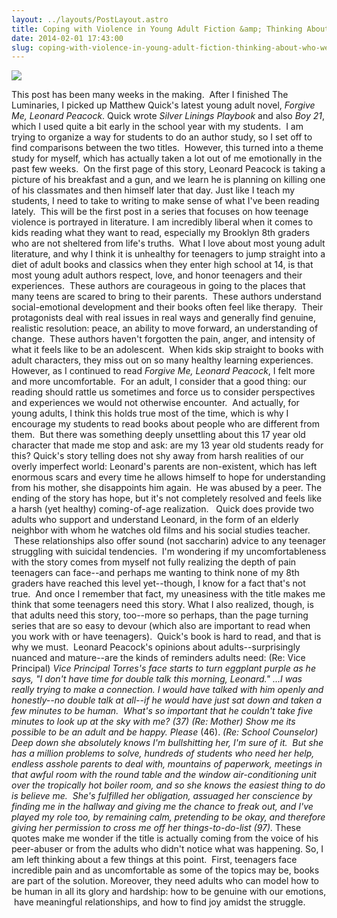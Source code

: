 ```yaml
---
layout: ../layouts/PostLayout.astro
title: Coping with Violence in Young Adult Fiction &amp; Thinking About Who We Are As Adults
date: 2014-02-01 17:43:00
slug: coping-with-violence-in-young-adult-fiction-thinking-about-who-we-are-as-adults
---
```


[![](http://d202m5krfqbpi5.cloudfront.net/books/1370282544l/13477676.jpg)](http://d202m5krfqbpi5.cloudfront.net/books/1370282544l/13477676.jpg)

This post has been many weeks in the making.  After I finished The Luminaries, I picked up Matthew Quick's latest young adult novel, _Forgive Me, Leonard Peacock_. Quick wrote _Silver Linings Playbook_ and also _Boy 21_, which I used quite a bit early in the school year with my students.  I am trying to organize a way for students to do an author study, so I set off to find comparisons between the two titles.  However, this turned into a theme study for myself, which has actually taken a lot out of me emotionally in the past few weeks.  On the first page of this story, Leonard Peacock is taking a picture of his breakfast and a gun, and we learn he is planning on killing one of his classmates and then himself later that day. Just like I teach my students, I need to take to writing to make sense of what I've been reading lately.  This will be the first post in a series that focuses on how teenage violence is portrayed in literature. I am incredibly liberal when it comes to kids reading what they want to read, especially my Brooklyn 8th graders who are not sheltered from life's truths.  What I love about most young adult literature, and why I think it is unhealthy for teenagers to jump straight into a diet of adult books and classics when they enter high school at 14, is that most young adult authors respect, love, and honor teenagers and their experiences.  These authors are courageous in going to the places that many teens are scared to bring to their parents.  These authors understand social-emotional development and their books often feel like therapy.  Their protagonists deal with real issues in real ways and generally find genuine, realistic resolution: peace, an ability to move forward, an understanding of change.  These authors haven't forgotten the pain, anger, and intensity of what it feels like to be an adolescent.  When kids skip straight to books with adult characters, they miss out on so many healthy learning experiences. However, as I continued to read _Forgive Me, Leonard Peacock_, I felt more and more uncomfortable.  For an adult, I consider that a good thing: our reading should rattle us sometimes and force us to consider perspectives and experiences we would not otherwise encounter.  And actually, for young adults, I think this holds true most of the time, which is why I encourage my students to read books about people who are different from them.  But there was something deeply unsettling about this 17 year old character that made me stop and ask: are my 13 year old students ready for this? Quick's story telling does not shy away from harsh realities of our overly imperfect world: Leonard's parents are non-existent, which has left enormous scars and every time he allows himself to hope for understanding from his mother, she disappoints him again.  He was abused by a peer. The ending of the story has hope, but it's not completely resolved and feels like a harsh (yet healthy) coming-of-age realization.   Quick does provide two adults who support and understand Leonard, in the form of an elderly neighbor with whom he watches old films and his social studies teacher.  These relationships also offer sound (not saccharin) advice to any teenager struggling with suicidal tendencies.  I'm wondering if my uncomfortableness with the story comes from myself not fully realizing the depth of pain teenagers can face--and perhaps me wanting to think none of my 8th graders have reached this level yet--though, I know for a fact that's not true.  And once I remember that fact, my uneasiness with the title makes me think that some teenagers need this story. What I also realized, though, is that adults need this story, too--more so perhaps, than the page turning series that are so easy to devour (which also are important to read when you work with or have teenagers).  Quick's book is hard to read, and that is why we must.  Leonard Peacock's opinions about adults--surprisingly nuanced and mature--are the kinds of reminders adults need: (Re: Vice Principal) _Vice Principal Torres's face starts to turn eggplant purple as he says, "I don't have time for double talk this morning, Leonard." ...I was really trying to make a connection. I would have talked with him openly and honestly--no double talk at all--if he would have just sat down and taken a few minutes to be human.  What's so important that he couldn't take five minutes to look up at the sky with me? (37)_ _(_Re: Mother_) Show me its possible to be an adult and be happy. Please_ (46). _(_Re: School Counselor_) Deep down she absolutely knows I'm bullshitting her, I'm sure of it.  But she has a million problems to solve, hundreds of students who need her help, endless asshole parents to deal with, mountains of paperwork, meetings in that awful room with the round table and the window air-conditioning unit over the tropically hot boiler room, and so she knows the easiest thing to do is believe me.  She's fulfilled her obligation, assuaged her conscience by finding me in the hallway and giving me the chance to freak out, and I've played my role too, by remaining calm, pretending to be okay, and therefore giving her permission to cross me off her things-to-do-list (97)._ These quotes make me wonder if the title is actually coming from the voice of his peer-abuser or from the adults who didn't notice what was happening. So, I am left thinking about a few things at this point.  First, teenagers face incredible pain and as uncomfortable as some of the topics may be, books are part of the solution. Moreover, they need adults who can model how to be human in all its glory and hardship: how to be genuine with our emotions,  have meaningful relationships, and how to find joy amidst the struggle.